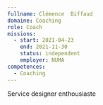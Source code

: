 ```yaml
---
fullname: Clémence  Biffaud
domaine: Coaching
role: Coach
missions:
  - start: 2021-04-23
    end: 2021-11-30
    status: independent
    employer: NUMA
competences:
  - Coaching
---
```

Service designer enthousiaste